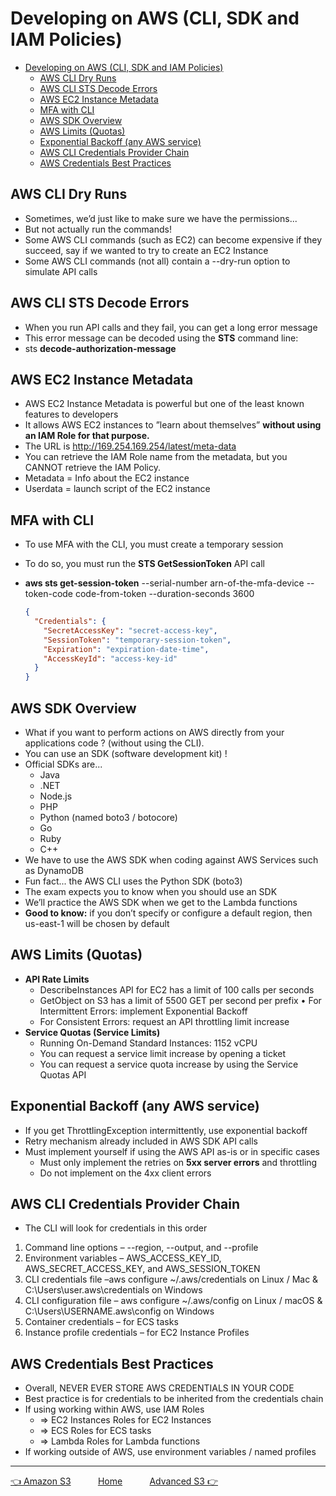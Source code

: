 # Developing on AWS (CLI, SDK and IAM Policies)

- [Developing on AWS (CLI, SDK and IAM Policies)](#developing-on-aws-cli-sdk-and-iam-policies)
  - [AWS CLI Dry Runs](#aws-cli-dry-runs)
  - [AWS CLI STS Decode Errors](#aws-cli-sts-decode-errors)
  - [AWS EC2 Instance Metadata](#aws-ec2-instance-metadata)
  - [MFA with CLI](#mfa-with-cli)
  - [AWS SDK Overview](#aws-sdk-overview)
  - [AWS Limits (Quotas)](#aws-limits-quotas)
  - [Exponential Backoff (any AWS service)](#exponential-backoff-any-aws-service)
  - [AWS CLI Credentials Provider Chain](#aws-cli-credentials-provider-chain)
  - [AWS Credentials Best Practices](#aws-credentials-best-practices)

## AWS CLI Dry Runs

- Sometimes, we’d just like to make sure we have the permissions...
- But not actually run the commands!
- Some AWS CLI commands (such as EC2) can become expensive if they succeed, say if we wanted to try to create an EC2 Instance
- Some AWS CLI commands (not all) contain a --dry-run option to simulate API calls

## AWS CLI STS Decode Errors

- When you run API calls and they fail, you can get a long error message
- This error message can be decoded using the **STS** command line:
- sts **decode-authorization-message**

## AWS EC2 Instance Metadata

- AWS EC2 Instance Metadata is powerful but one of the least known features to developers
- It allows AWS EC2 instances to ”learn about themselves” **without using an IAM Role for that purpose.**
- The URL is <http://169.254.169.254/latest/meta-data>
- You can retrieve the IAM Role name from the metadata, but you CANNOT retrieve the IAM Policy.
- Metadata = Info about the EC2 instance
- Userdata = launch script of the EC2 instance

## MFA with CLI

- To use MFA with the CLI, you must create a temporary session
- To do so, you must run the **STS GetSessionToken** API call
- **aws sts get-session-token** --serial-number arn-of-the-mfa-device --token-code code-from-token --duration-seconds 3600

  ```json
  {
    "Credentials": {
      "SecretAccessKey": "secret-access-key",
      "SessionToken": "temporary-session-token",
      "Expiration": "expiration-date-time",
      "AccessKeyId": "access-key-id"
    }
  }
  ```

## AWS SDK Overview

- What if you want to perform actions on AWS directly from your applications code ? (without using the CLI).
- You can use an SDK (software development kit) !
- Official SDKs are...
  - Java
  - .NET
  - Node.js
  - PHP
  - Python (named boto3 / botocore)
  - Go
  - Ruby
  - C++
- We have to use the AWS SDK when coding against AWS Services such as DynamoDB
- Fun fact... the AWS CLI uses the Python SDK (boto3)
- The exam expects you to know when you should use an SDK
- We’ll practice the AWS SDK when we get to the Lambda functions
- **Good to know:** if you don’t specify or configure a default region, then us-east-1 will be chosen by default

## AWS Limits (Quotas)

- **API Rate Limits**
  - DescribeInstances API for EC2 has a limit of 100 calls per seconds
  - GetObject on S3 has a limit of 5500 GET per second per prefix • For Intermittent Errors: implement Exponential Backoff
  - For Consistent Errors: request an API throttling limit increase
- **Service Quotas (Service Limits)**
  - Running On-Demand Standard Instances: 1152 vCPU
  - You can request a service limit increase by opening a ticket
  - You can request a service quota increase by using the Service Quotas API

## Exponential Backoff (any AWS service)

- If you get ThrottlingException intermittently, use exponential backoff
- Retry mechanism already included in AWS SDK API calls
- Must implement yourself if using the AWS API as-is or in specific cases
  - Must only implement the retries on **5xx server errors** and throttling
  - Do not implement on the 4xx client errors

## AWS CLI Credentials Provider Chain

- The CLI will look for credentials in this order

1. Command line options – --region, --output, and --profile
2. Environment variables – AWS_ACCESS_KEY_ID, AWS_SECRET_ACCESS_KEY, and AWS_SESSION_TOKEN
3. CLI credentials file –aws configure ~/.aws/credentials on Linux / Mac & C:\Users\user\.aws\credentials on Windows
4. CLI configuration file – aws configure ~/.aws/config on Linux / macOS & C:\Users\USERNAME\.aws\config on Windows
5. Container credentials – for ECS tasks
6. Instance profile credentials – for EC2 Instance Profiles

## AWS Credentials Best Practices

- Overall, NEVER EVER STORE AWS CREDENTIALS IN YOUR CODE
- Best practice is for credentials to be inherited from the credentials chain
- If using working within AWS, use IAM Roles
  - => EC2 Instances Roles for EC2 Instances
  - => ECS Roles for ECS tasks
  - => Lambda Roles for Lambda functions
- If working outside of AWS, use environment variables / named profiles

* * *

[👈  Amazon S3](./s3.md)&nbsp; &nbsp; &nbsp; &nbsp; &nbsp; &nbsp;[Home](../README.md)&nbsp; &nbsp; &nbsp; &nbsp; &nbsp; &nbsp;[Advanced S3 👉](../aws-deep-dive/advanced-s3.md)
